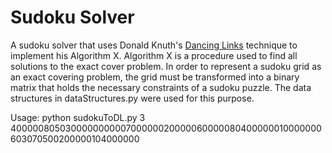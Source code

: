 # Sudoku Solver

A sudoku solver that uses Donald Knuth's [Dancing Links](<https://en.wikipedia.org/wiki/Dancing_Links>) technique to implement his Algorithm X. Algorithm X is a procedure used to find all solutions to the exact cover problem. In order to represent a sudoku grid as an exact covering problem, the grid must be transformed into a binary matrix that holds the necessary constraints of a sudoku puzzle. The data structures in dataStructures.py were used for this purpose.

Usage: python sudokuToDL.py 3 400000805030000000000700000020000060000080400000010000000603070500200000104000000
